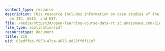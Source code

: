 ```yaml
---
content_type: resource
description: This resource includes information on case studies of the final project
  on ITC, WSIS, and MIT.
file: /media/https%3A/open-learning-course-data-rc.s3.amazonaws.com/21g-034-media-education-and-the-marketplace-fall-2005/83edffebf85047ca96759d25ff0f1107_MIT21G_034F05_finalproject.pdf
file_type: application/pdf
resourcetype: Document
title: 21G
uid: 83edffeb-f850-47ca-9675-9d25ff0f1107
---
```

